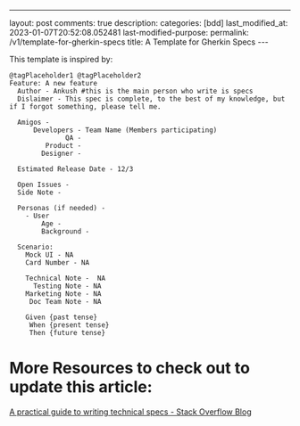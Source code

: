 ---
layout: post
comments: true
description: 
categories: [bdd]
last_modified_at: 2023-01-07T20:52:08.052481
last-modified-purpose:
permalink: /v1/template-for-gherkin-specs
title: A Template for Gherkin Specs
---‌

This template is inspired by: 

```feature
@tagPlaceholder1 @tagPlaceholder2
Feature: A new feature
  Author - Ankush #this is the main person who write is specs
  Dislaimer - This spec is complete, to the best of my knowledge, but if I forgot something, please tell me.

  Amigos -
      Developers - Team Name (Members participating)
              QA -
         Product -
        Designer -

  Estimated Release Date - 12/3

  Open Issues -
  Side Note -

  Personas (if needed) - 
    - User 
        Age -
        Background - 

  Scenario: 
    Mock UI - NA
    Card Number - NA
    
    Technical Note -  NA
      Testing Note - NA
    Marketing Note - NA
     Doc Team Note - NA

    Given {past tense}
     When {present tense}
     Then {future tense}
```


# More Resources to check out to update this article:

[A practical guide to writing technical specs - Stack Overflow Blog](https://stackoverflow.blog/2020/04/06/a-practical-guide-to-writing-technical-specs/)